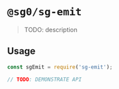 # `@sg0/sg-emit`

> TODO: description

## Usage

```js
const sgEmit = require('sg-emit');

// TODO: DEMONSTRATE API
```
